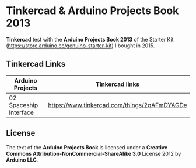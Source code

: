 # Tinkercad & Arduino Projects Book 2013

**Tinkercad** test with the **Arduino Projects Book 2013** of the Starter Kit (https://store.arduino.cc/genuino-starter-kit) I bought in 2015.

## Tinkercad Links

| Arduino Projects          | Tinkercad links                               |
|---------------------------|-----------------------------------------------|
| 02 Spaceship Interface    | https://www.tinkercad.com/things/2qAFmDYAGDe  |

## License

The text of the **Arduino Projects Book** is licensed under a **Creative Commons Attribution-NonCommercial-ShareAlike 3.0** License 2012 by **Arduino LLC**.
